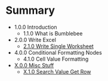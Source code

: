 # Summary

* 1.0.0 Introduction
   * 1.1.0 What is Bumblebee
* 2.0.0 Write Excel
   * [2.1.0 Write Single Worksheet](210_write_single_worksheet.md)
* 4.0.0 Conditional Formatting Nodes
   * 4.1.0 Cell Value Formatting
* [X.0.0 Misc Stuff](300_misc_stuff.md)
   * [X.1.0 Search Value Get Row](310_search_value_get_row.md)

